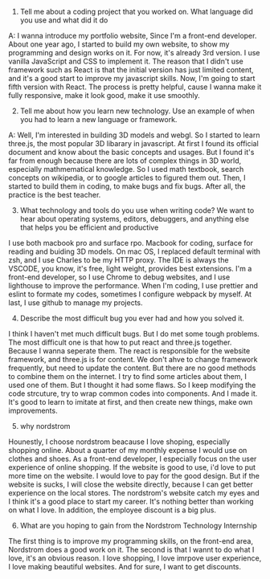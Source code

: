 
1. Tell me about a coding project that you worked on. What language did you use and what did it do

A: I wanna introduce my portfolio website, Since I'm a front-end developer. About one year ago, I started to build my own website, to show my programming and design works on it. For now, it's already 3rd version. I use vanilla JavaScript and CSS to implement it. The reason that I didn't use framework such as React is that the initial version has just limited content, and it's a good start to improve my javascript skills. Now, I'm going to start fifth version with React. The process is pretty helpful, cause I wanna make it fully responsive, make it look good, make it use smoothly. 

2. Tell me about how you learn new technology. Use an example of when you had to learn a new language or framework.

A: Well, I'm interested in building 3D models and webgl. So I started to learn three.js, the most popular 3D libarary in javascript. At first I found its official document and know about the basic concepts and usages. But I found it's far from enough because there are lots of complex things in 3D world, especially mathmematical knowledge. So I used math textbook, search concepts on wikipedia, or to google articles to figured them out. Then, I started to build them in coding, to make bugs and fix bugs. After all, the practice is the best teacher.

3. What technology and tools do you use when writing code? We want to hear about operating systems, editors, debuggers, and anything else that helps you be efficient and productive

I use both macbook pro and surface rpo. Macbook for coding, surface for reading and buiding 3D models. On mac OS, I replaced default terminal with zsh, and I use Charles to be my HTTP proxy. The IDE is always the VSCODE, you know, it's free, light weight, provides best extensions. I'm a front-end developer, so I use Chrome to debug websites, and I use lighthouse to improve the performance. When I'm coding, I use prettier and eslint to formate my codes, sometimes I configure webpack by myself. At last, I use github to manage my projects.

4. Describe the most difficult bug you ever had and how you solved it.

I think I haven't met much difficult bugs. But I do met some tough problems. The most difficult one is that how to put react and three.js together. Because I wanna seperate them. The react is responsible for the website framework, and three.js is for content. We don't ahve to change framework frequently, but need to update the content. But there are no good methods to combine them on the internet. I try to find some articles about them, I used one of them. But I thought it had some flaws. So I keep modifying the code strcuture, try to wrap common codes into components. And I made it. It's good to learn to imitate at first, and then create new things, make own improvements.

5. why nordstrom

Hounestly, I choose nordstrom  beacause I love shoping, especially shopping online. About  a quarter of my monthly expense I would use on clothes and shoes. As a front-end developer, I especially focus on the user experience of online shopping. If the website is good to use, i'd love to put more time on the website. I would love to pay for the good design. But if the website is sucks, I will close the website directly, because I can get better experience on the local stores. The nordstrom's website catch my eyes and I think it's a good place to start my career. It's nothing better than working on what I love. In addition, the employee discount is a big plus. 

6. What are you hoping to gain from the Nordstrom Technology Internship

The first thing is to improve my programming skills, on the front-end area, Nordstrom does a good work on it. The second is that I wannt to do what I love, it's an obvious reason. I love shopping, I love imrpove user experience, I love making beautiful websites. And for sure, I want to get discounts.